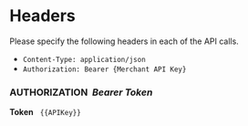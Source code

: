 # Headers

Please specify the following headers in each of the API calls.

- `Content-Type: application/json`
- `Authorization: Bearer {Merchant API Key}`

### AUTHORIZATION  _Bearer Token_

**Token**            `{{APIKey}}`
